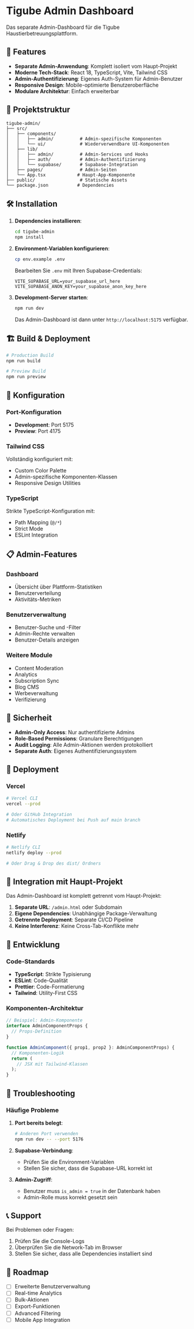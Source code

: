# Tigube Admin Dashboard

Das separate Admin-Dashboard für die Tigube Haustierbetreuungsplattform.

## 🚀 Features

- **Separate Admin-Anwendung**: Komplett isoliert vom Haupt-Projekt
- **Moderne Tech-Stack**: React 18, TypeScript, Vite, Tailwind CSS
- **Admin-Authentifizierung**: Eigenes Auth-System für Admin-Benutzer
- **Responsive Design**: Mobile-optimierte Benutzeroberfläche
- **Modulare Architektur**: Einfach erweiterbar

## 📁 Projektstruktur

```
tigube-admin/
├── src/
│   ├── components/
│   │   ├── admin/          # Admin-spezifische Komponenten
│   │   └── ui/             # Wiederverwendbare UI-Komponenten
│   ├── lib/
│   │   ├── admin/          # Admin-Services und Hooks
│   │   ├── auth/           # Admin-Authentifizierung
│   │   └── supabase/       # Supabase-Integration
│   ├── pages/              # Admin-Seiten
│   └── App.tsx            # Haupt-App-Komponente
├── public/                 # Statische Assets
└── package.json           # Dependencies
```

## 🛠️ Installation

1. **Dependencies installieren**:
   ```bash
   cd tigube-admin
   npm install
   ```

2. **Environment-Variablen konfigurieren**:
   ```bash
   cp env.example .env
   ```
   
   Bearbeiten Sie `.env` mit Ihren Supabase-Credentials:
   ```
   VITE_SUPABASE_URL=your_supabase_url_here
   VITE_SUPABASE_ANON_KEY=your_supabase_anon_key_here
   ```

3. **Development-Server starten**:
   ```bash
   npm run dev
   ```

   Das Admin-Dashboard ist dann unter `http://localhost:5175` verfügbar.

## 🏗️ Build & Deployment

```bash
# Production Build
npm run build

# Preview Build
npm run preview
```

## 🔧 Konfiguration

### Port-Konfiguration
- **Development**: Port 5175
- **Preview**: Port 4175

### Tailwind CSS
Vollständig konfiguriert mit:
- Custom Color Palette
- Admin-spezifische Komponenten-Klassen
- Responsive Design Utilities

### TypeScript
Strikte TypeScript-Konfiguration mit:
- Path Mapping (`@/*`)
- Strict Mode
- ESLint Integration

## 📋 Admin-Features

### Dashboard
- Übersicht über Plattform-Statistiken
- Benutzerverteilung
- Aktivitäts-Metriken

### Benutzerverwaltung
- Benutzer-Suche und -Filter
- Admin-Rechte verwalten
- Benutzer-Details anzeigen

### Weitere Module
- Content Moderation
- Analytics
- Subscription Sync
- Blog CMS
- Werbeverwaltung
- Verifizierung

## 🔐 Sicherheit

- **Admin-Only Access**: Nur authentifizierte Admins
- **Role-Based Permissions**: Granulare Berechtigungen
- **Audit Logging**: Alle Admin-Aktionen werden protokolliert
- **Separate Auth**: Eigenes Authentifizierungssystem

## 🚀 Deployment

### Vercel
```bash
# Vercel CLI
vercel --prod

# Oder GitHub Integration
# Automatisches Deployment bei Push auf main branch
```

### Netlify
```bash
# Netlify CLI
netlify deploy --prod

# Oder Drag & Drop des dist/ Ordners
```

## 🔄 Integration mit Haupt-Projekt

Das Admin-Dashboard ist komplett getrennt vom Haupt-Projekt:

1. **Separate URL**: `/admin.html` oder Subdomain
2. **Eigene Dependencies**: Unabhängige Package-Verwaltung
3. **Getrennte Deployment**: Separate CI/CD Pipeline
4. **Keine Interferenz**: Keine Cross-Tab-Konflikte mehr

## 📝 Entwicklung

### Code-Standards
- **TypeScript**: Strikte Typisierung
- **ESLint**: Code-Qualität
- **Prettier**: Code-Formatierung
- **Tailwind**: Utility-First CSS

### Komponenten-Architektur
```typescript
// Beispiel: Admin-Komponente
interface AdminComponentProps {
  // Props-Definition
}

function AdminComponent({ prop1, prop2 }: AdminComponentProps) {
  // Komponenten-Logik
  return (
    // JSX mit Tailwind-Klassen
  );
}
```

## 🐛 Troubleshooting

### Häufige Probleme

1. **Port bereits belegt**:
   ```bash
   # Anderen Port verwenden
   npm run dev -- --port 5176
   ```

2. **Supabase-Verbindung**:
   - Prüfen Sie die Environment-Variablen
   - Stellen Sie sicher, dass die Supabase-URL korrekt ist

3. **Admin-Zugriff**:
   - Benutzer muss `is_admin = true` in der Datenbank haben
   - Admin-Rolle muss korrekt gesetzt sein

## 📞 Support

Bei Problemen oder Fragen:
1. Prüfen Sie die Console-Logs
2. Überprüfen Sie die Network-Tab im Browser
3. Stellen Sie sicher, dass alle Dependencies installiert sind

## 🎯 Roadmap

- [ ] Erweiterte Benutzerverwaltung
- [ ] Real-time Analytics
- [ ] Bulk-Aktionen
- [ ] Export-Funktionen
- [ ] Advanced Filtering
- [ ] Mobile App Integration

